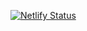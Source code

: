 [![Netlify Status](https://api.netlify.com/api/v1/badges/7d586606-70a9-4878-8f05-e3468952378d/deploy-status)](https://app.netlify.com/sites/eloquent-brahmagupta-fe2763/deploys)
